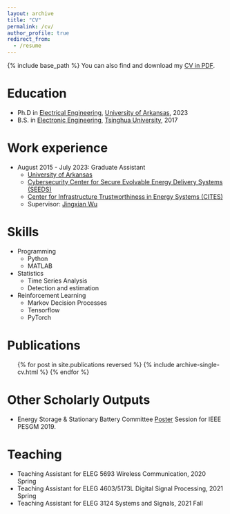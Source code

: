```yaml
---
layout: archive
title: "CV"
permalink: /cv/
author_profile: true
redirect_from:
  - /resume
---
```


{% include base_path %}
You can also find and download my [CV in PDF]().

Education
======
* Ph.D in [Electrical Engineering](https://electrical-engineering.uark.edu/index.php), [University of Arkansas](https://www.uark.edu/), 2023
* B.S. in [Electronic Engineering](https://www.ee.tsinghua.edu.cn/en/), [Tsinghua University](https://www.tsinghua.edu.cn/en/), 2017

Work experience
======
* August 2015 - July 2023: Graduate Assistant
  * [University of Arkansas](https://www.uark.edu/)
  * [Cybersecurity Center for Secure Evolvable Energy Delivery Systems (SEEDS)](https://seeds.uapower.group/about/)
  * [Center for Infrastructure Trustworthiness in Energy Systems (CITES)](https://iucrc.nsf.gov/centers/center-for-infrastructure-trustworthiness-in-energy-systems-cites/)
  * Supervisor: [Jingxian Wu](https://wuj.hosted.uark.edu/)
  
Skills
======
* Programming
  * Python
  * MATLAB
* Statistics
  * Time Series Analysis
  * Detection and estimation
* Reinforcement Learning
  * Markov Decision Processes
  * Tensorflow
  * PyTorch

Publications
======
  <ul>{% for post in site.publications reversed %}
    {% include archive-single-cv.html %}
  {% endfor %}</ul>
  
Other Scholarly Outputs
======
* Energy Storage & Stationary Battery Committee [Poster]() Session for IEEE PESGM 2019.
  
Teaching
======
* Teaching Assistant for ELEG 5693 Wireless Communication, 2020 Spring
* Teaching Assistant for ELEG 4603/5173L Digital Signal Processing, 2021 Spring
* Teaching Assistant for ELEG 3124 Systems and Signals, 2021 Fall
